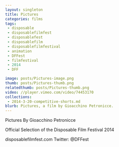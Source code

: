 ```yaml
---
layout: singleton
title: Pictures
categories: films
tags:
 - disposable
 - disposablefilmfest
 - disposablefest
 - disposablefilm
 - disposablefilmfestival
 - animation
 - DFFest
 - filmfestival
 - 2014
 - DFF

image: posts/Pictures-image.png
thumb: posts/Pictures-thumb.png
relatedthumb: posts/Pictures-thumb.png
video: //player.vimeo.com/video/74453170
collections:
 - 2014-3-20-competitive-shorts.md
blurb: Pictures, a film by Gioacchino Petronicce.
---
```


Pictures
By Gioacchino Petronicce

Official Selection of the Disposable Film Festival 2014

disposablefilmfest.com
Twitter: @DFFest
